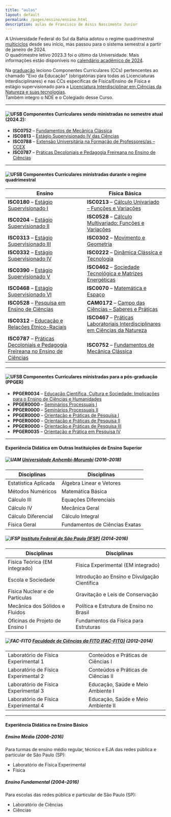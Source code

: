 ```yaml
---
title: "aulas"
layout: default
permalink: /pages/ensino/ensino.html
description: aulas de Francisco de Assis Nascimento Junior
---
```


A Universidade Federal do Sul da Bahia adotou o regime quadrimestral [multiciclos](https://ufsb.edu.br/ensino/graduacao) desde seu início, mas passou para o sistema semestral a partir de janeiro de 2024.  
O quadrimestre letivo 2023.3 foi o último da Universidade. Mais informações estão disponíveis no [calendário acadêmico de 2024](https://ufsb.edu.br/images/Calendário_Acadêmico/Calendário_2024.pdf).

Na [graduação](https://ufsb.edu.br/ensino/graduacao) leciono Componentes Curriculares (CCs)  pertencentes ao chamado "Eixo da Educação" (obrigatórias para todas as Licenciaturas Interdisciplinares) e  nas CCs específicas de Física/Ensino de Física  e estágio supervisionado para a [Licenciatura Interdisciplinar em Ciências da Natureza e suas tecnologias](https://ufsb.edu.br/component/content/article/1907-licenciatura-interdisciplinar-em-ciencias-da-natureza-csc).  
Também integro o NDE e o Colegiado desse Curso.

---

#### ![UFSB](https://itxesco.github.io/imagens/icones/icons16/ufsb-icon.jpg) Componentes Curriculares sendo ministradas no semestre atual (2024.2):

- **ISC0752** – [Fundamentos de Mecânica Clássica](https://itxesco.github.io/pages/aulas/ISC0752_index.html)  
- **ISC0813** – [Estágio Supervisionado IV das Ciências](https://itxesco.github.io/pages/aulas/ISC0813_index.html)  
- **ISC0788** – [Extensão Universitária na Formação de Professores/as – CCEX](https://itxesco.github.io/pages/aulas/ISC0788_index.html)  
- **ISC0787** – [Práticas Decoloniais e Pedagogia Freireana no Ensino de Ciências](https://itxesco.github.io/pages/aulas/ISC0787_index.html)  

---

#### ![UFSB](https://itxesco.github.io/imagens/icones/icons16/ufsb-icon.jpg) Componentes Curriculares ministradas durante o regime quadrimestral

| Ensino | Física Básica |
|--------|---------------|
| **ISC0180** – [Estágio Supervisionado I](https://itxesco.github.io/aulas/ISC0180/index.html) | **ISC0213** – [Cálculo Univariado – Funções e Variações](https://itxesco.github.io/aulas/ISC0213/index.html) |
| **ISC0204** – [Estágio Supervisionado II](https://itxesco.github.io/aulas/ISC0204/index.html) | **ISC0528** – [Cálculo Multivariado: Funções e Variações](https://itxesco.github.io/aulas/ISC0221/index.html) |
| **ISC0313** – [Estágio Supervisionado III](https://itxesco.github.io/aulas/ISC0313/index.html) | **ISC0302** – [Movimento e Geometria](https://itxesco.github.io/aulas/ISC0302/index.html) |
| **ISC0332** – [Estágio Supervisionado IV](https://itxesco.github.io/aulas/ISC0332/index.html) | **ISC0222** – [Dinâmica Clássica e Tecnologia](https://itxesco.github.io/aulas/ISC0222/index.html) |
| **ISC0390** – [Estágio Supervisionado V](https://itxesco.github.io/aulas/ISC0390/index.html) | **ISC0462** – [Sociedade Tecnológica e Matrizes Energéticas](https://itxesco.github.io/aulas/ISC0462/index.html) |
| **ISC0468** – [Estágio Supervisionado VI](https://itxesco.github.io/aulas/ISC0468/index.html) | **ISC0070** – [Matemática e Espaço](https://itxesco.github.io/aulas/ISC0070/index.html) |
| **ISC0528** – [Pesquisa em Ensino de Ciências](https://itxesco.github.io/aulas/ISC0528/index.html) | **CAM0172** – [Campo das Ciências – Saberes e Práticas](https://itxesco.github.io/aulas/CAM0172/index.html) |
| **ISC0312** – [Educação e Relações Étnico-Raciais](https://itxesco.github.io/aulas/ISC0312/index.html) | **ISC0467** – [Práticas Laboratoriais Interdisciplinares em Ciências da Natureza](https://itxesco.github.io/aulas/ISC0467/index.html) |
| **ISC0787** – [Práticas Decoloniais e Pedagogia Freireana no Ensino de Ciências](https://itxesco.github.io/pages/aulas/ISC0787_index.html) | **ISC0752** – [Fundamentos de Mecânica Clássica](https://itxesco.github.io/pages/aulas/ISC0752_index.html) |

---

#### ![UFSB](https://itxesco.github.io/imagens/icones/icons16/ufsb-icon.jpg) Componentes Curriculares ministradas para a pós-graduação (PPGER)

- **PPGER0034** – [Educação Científica, Cultura e Sociedade: Implicações para o Ensino de Ciências e Humanidades](https://itxesco.github.io/pages/aulas/ppger0034.html)
- **PPGER0000** – [Seminários Processuais I](https://itxesco.github.io/aulas/PPGER0000/index.html)
- **PPGER0000** – [Seminários Processuais II](https://itxesco.github.io/aulas/PPGER0000/index.html)
- **PPGER0000** – [Orientação e Práticas de Pesquisa I](https://itxesco.github.io/aulas/PPGER0000/index.html)
- **PPGER0000** – [Orientação e Práticas de Pesquisa II](https://itxesco.github.io/aulas/PPGER0000/index.html)
- **PPGER0000** – [Orientação e Práticas de Pesquisa III](https://itxesco.github.io/aulas/PPGER0000/index.html)
- **PPGER0035** – [Orientação e Prática em Pesquisa IV](https://itxesco.github.io/aulas/PPGER0035/index.html)

---

#### Experiência Didática em Outras Instituições de Ensino Superior

##### ![UAM](https://itxesco.github.io/imagens/icones/icons16/uam-icon.ico) [Universidade Anhembi-Morumbi](https://portal.anhembi.br/escolas/engenharia-e-tecnologia/) (2016–2018)

| Disciplinas | Disciplinas |
|-------------|-------------|
| Estatística Aplicada | Álgebra Linear e Vetores |
| Métodos Numéricos | Matemática Básica |
| Cálculo III | Equações Diferenciais |
| Cálculo IV | Mecânica Geral |
| Cálculo Diferencial | Cálculo Integral |
| Física Geral | Fundamentos de Ciências Exatas |

##### ![IFSP](https://itxesco.github.io/imagens/icones/icons16/ifsp-icon.ico) [Instituto Federal de São Paulo (IFSP)](https://spo.ifsp.edu.br) (2014–2016)

| Disciplinas | Disciplinas |
|-------------|-------------|
| Física Teórica (EM integrado) | Física Experimental (EM integrado) |
| Escola e Sociedade | Introdução ao Ensino e Divulgação Científica |
| Física Nuclear e de Partículas | Gravitação e Leis de Conservação |
| Mecânica dos Sólidos e Fluidos | Política e Estrutura de Ensino no Brasil |
| Oficinas de Projeto de Ensino I | Fundamentos da Física para Estruturas |

##### ![FAC-FITO](https://itxesco.github.io/imagens/icones/icons16/fac_fito-icon.ico) [Faculdade de Ciências da FITO (FAC-FITO)](http://fito.edu.br) (2012–2014)

| | |
|---|---|
| Laboratório de Física Experimental 1 | Conteúdos e Práticas de Ciências I |
| Laboratório de Física Experimental 2 | Conteúdos e Práticas de Ciências II |
| Laboratório de Física Experimental 3 | Educação, Saúde e Meio Ambiente I |
| Laboratório de Física Experimental 4 | Educação, Saúde e Meio Ambiente II |

---

#### Experiência Didática no Ensino Básico

##### Ensino Médio (2006–2016)

Para turmas de ensino médio regular, técnico e EJA das redes pública e particular de São Paulo (SP):

- Laboratório de Física Experimental
- Física

##### Ensino Fundamental (2004–2016)

Para escolas das redes pública e particular de São Paulo (SP):

- Laboratório de Ciências
- Ciências
